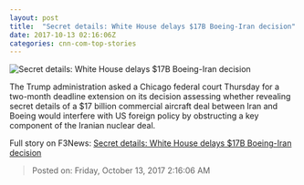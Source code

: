 ```yaml
---
layout: post
title:  "Secret details: White House delays $17B Boeing-Iran decision"
date: 2017-10-13 02:16:06Z
categories: cnn-com-top-stories
---
```


![Secret details: White House delays $17B Boeing-Iran decision](http://i2.cdn.cnn.com/cnnnext/dam/assets/171010160831-donald-trump-october-10-2017-super-tease.jpg)

The Trump administration asked a Chicago federal court Thursday for a two-month deadline extension on its decision assessing whether revealing secret details of a $17 billion commercial aircraft deal between Iran and Boeing would interfere with US foreign policy by obstructing a key component of the Iranian nuclear deal.


Full story on F3News: [Secret details: White House delays $17B Boeing-Iran decision](http://www.f3nws.com/n/vZmHxF)

> Posted on: Friday, October 13, 2017 2:16:06 AM
